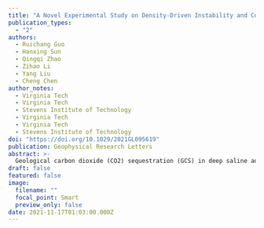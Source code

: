 ```yaml
---
title: "A Novel Experimental Study on Density-Driven Instability and Convective Dissolution in Porous Media"
publication_types:
  - "2"
authors:
  - Ruichang Guo
  - Hanxing Sun
  - Qingqi Zhao
  - Zihao Li
  - Yang Liu
  - Cheng Chen
author_notes:
  - Virginia Tech
  - Virginia Tech
  - Stevens Institute of Technology
  - Virginia Tech
  - Virginia Tech
  - Stevens Institute of Technology
doi: "https://doi.org/10.1029/2021GL095619"
publication: Geophysical Research Letters
abstract: >-
  Geological carbon dioxide (CO2) sequestration (GCS) in deep saline aquifers is a promising solution to mitigate the impact of anthropogenic CO2 emissions on global climate change. CO2 dissolved in formation water increases the solution density and can lead to miscible density-driven downward convection, which significantly accelerates the dissolution trapping of injected CO2. Experimental studies on miscible density-driven convection have been limited. In the laboratory, we found an empirical linear correlation between reflected green light intensity and solute concentration, which enabled in situ measurements of solute concentrations in the spatial and temporal domains and consequently the mass flux across the top boundary of the porous medium. Using the novel experimental techniques, we determined the critical Rayleigh-Darcy number and critical time scales for the onset of density-driven instability and convective dissolution. This is the first study to determine these critical system parameters using laboratory experiments.
draft: false
featured: false
image:
  filename: ""
  focal_point: Smart
  preview_only: false
date: 2021-11-17T01:03:00.000Z
---
```

